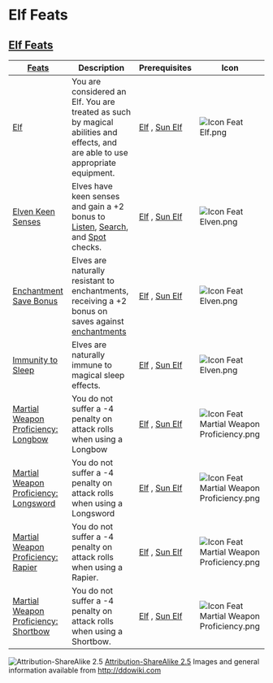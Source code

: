 # Elf Feats

## [Elf Feats](http://ddowiki.com/page/Category:Elf_feats)

|[ ][existingFeat] [Feats][result] | Description | Prerequisites | Icon |
|----------------------------------------|--------|----|----|
| [Elf][elf_feat] |You are considered an Elf. You are treated as such by magical abilities and effects, and are able to use appropriate equipment.| [Elf][elf_race] , [Sun Elf][sunelf_race]|![Icon Feat Elf.png](/images/Icon_Feat_Elf.png)|
|[Elven Keen Senses](http://www.ddowiki.com/page/Elven_Keen_Senses "Elven Keen Senses")| Elves have keen senses and gain a +2 bonus to [Listen](http://www.ddowiki.com/page/Listen "Listen"), [Search](http://www.ddowiki.com/page/Search "Search"), and [Spot](http://www.ddowiki.com/page/Spot "Spot") checks. | [Elf][elf_race] , [Sun Elf][sunelf_race]|![Icon Feat Elven.png](/images/thumb/36px-Icon_Feat_Elven.png)|
|[Enchantment Save Bonus](http://www.ddowiki.com/page/Enchantment_Save_Bonus "Enchantment Save Bonus")|Elves are naturally resistant to enchantments, receiving a +2 bonus on saves against [enchantments](http://www.ddowiki.com/page/Enchantment "Enchantment")| [Elf][elf_race] , [Sun Elf][sunelf_race]|![Icon Feat Elven.png](/images/thumb/36px-Icon_Feat_Elven.png)|
|[Immunity to Sleep](http://www.ddowiki.com/page/Immunity_to_Sleep "Immunity to Sleep")| Elves are naturally immune to magical sleep effects. | [Elf][elf_race] , [Sun Elf][sunelf_race]|![Icon Feat Elven.png](/images/thumb/36px-Icon_Feat_Elven.png)|
|[Martial Weapon Proficiency: Longbow](http://www.ddowiki.com/page/Martial_Weapon_Proficiency#Longbow "Martial Weapon Proficiency") |You do not suffer a -4 penalty on attack rolls when using a Longbow | [Elf][elf_race] , [Sun Elf][sunelf_race] |![Icon Feat Martial Weapon Proficiency.png](/images/thumb/36px-Icon_Feat_Martial_Weapon_Proficiency.png) |
|[Martial Weapon Proficiency: Longsword](http://www.ddowiki.com/page/Martial_Weapon_Proficiency#Longsword "Martial Weapon Proficiency")|You do not suffer a -4 penalty on attack rolls when using a Longsword|[Elf][elf_race] , [Sun Elf][sunelf_race]|![Icon Feat Martial Weapon Proficiency.png](/images/thumb/36px-Icon_Feat_Martial_Weapon_Proficiency.png)|
|[Martial Weapon Proficiency: Rapier](http://www.ddowiki.com/page/Martial_Weapon_Proficiency#Rapier "Martial Weapon Proficiency") |You do not suffer a -4 penalty on attack rolls when using a Rapier.|[Elf][elf_race] , [Sun Elf][sunelf_race]|![Icon Feat Martial Weapon Proficiency.png](/images/thumb/36px-Icon_Feat_Martial_Weapon_Proficiency.png)|
|[Martial Weapon Proficiency: Shortbow](http://www.ddowiki.com/page/Martial_Weapon_Proficiency#Shortbow "Martial Weapon Proficiency") | You do not suffer a -4 penalty on attack rolls when using a Shortbow. | [Elf][elf_race] , [Sun Elf][sunelf_race] |![Icon Feat Martial Weapon Proficiency.png](/images/thumb/36px-Icon_Feat_Martial_Weapon_Proficiency.png) |

[existingFeat]: - "c:verify-rows=#feat:verifyRacialFeats()"
[_matchStrategy_]: - "c:matchStrategy=KeyMatch"
[result]: - "?=#feat"
[elf_feat]: http://www.ddowiki.com/edit/Elf_(feat)?redlink=1 "Elf (feat) (page does not exist)"
[elf_race]: http://www.ddowiki.com/page/Elf "Elf"
[sunelf_race]: http://www.ddowiki.com/page/Sun_Elf_(Morninglord) "Sun Elf (Morninglord)"
![Attribution-ShareAlike 2.5](/images/somerights20.png)
[Attribution-ShareAlike 2.5](https://creativecommons.org/licenses/by-sa/2.5/) Images and general information available from http://ddowiki.com

